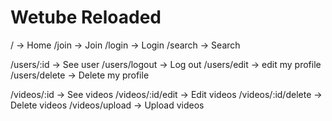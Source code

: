 # Wetube Reloaded

/ -> Home
/join -> Join
/login -> Login
/search -> Search

/users/:id -> See user
/users/logout -> Log out
/users/edit -> edit my profile
/users/delete -> Delete my profile

/videos/:id -> See videos
/videos/:id/edit -> Edit videos
/videos/:id/delete -> Delete videos
/videos/upload -> Upload videos

